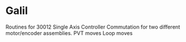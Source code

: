 # Galil
Routines for 30012 Single Axis Controller
Commutation for two different motor/encoder assemblies.
PVT moves
Loop moves
